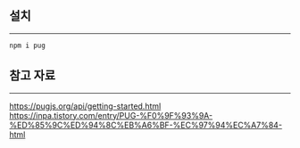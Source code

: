 ## 설치
---
```bash
npm i pug
```




## 참고 자료
---
https://pugjs.org/api/getting-started.html
https://inpa.tistory.com/entry/PUG-%F0%9F%93%9A-%ED%85%9C%ED%94%8C%EB%A6%BF-%EC%97%94%EC%A7%84-html